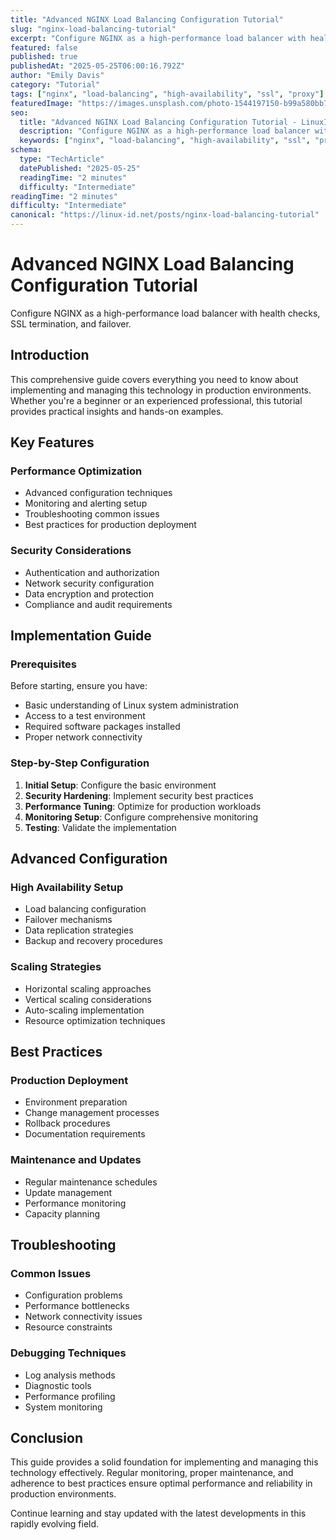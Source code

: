 ```yaml
---
title: "Advanced NGINX Load Balancing Configuration Tutorial"
slug: "nginx-load-balancing-tutorial"
excerpt: "Configure NGINX as a high-performance load balancer with health checks, SSL termination, and failover."
featured: false
published: true
publishedAt: "2025-05-25T06:00:16.792Z"
author: "Emily Davis"
category: "Tutorial"
tags: ["nginx", "load-balancing", "high-availability", "ssl", "proxy"]
featuredImage: "https://images.unsplash.com/photo-1544197150-b99a580bb7a8?w=800&h=400&fit=crop&crop=center"
seo:
  title: "Advanced NGINX Load Balancing Configuration Tutorial - LinuxID Tutorial"
  description: "Configure NGINX as a high-performance load balancer with health checks, SSL termination, and failover."
  keywords: ["nginx", "load-balancing", "high-availability", "ssl", "proxy", "advanced", "load", "balancing", "configuration", "tutorial", "configure", "high"]
schema:
  type: "TechArticle"
  datePublished: "2025-05-25"
  readingTime: "2 minutes"
  difficulty: "Intermediate"
readingTime: "2 minutes"
difficulty: "Intermediate"
canonical: "https://linux-id.net/posts/nginx-load-balancing-tutorial"
---
```




# Advanced NGINX Load Balancing Configuration Tutorial

Configure NGINX as a high-performance load balancer with health checks, SSL termination, and failover.

## Introduction

This comprehensive guide covers everything you need to know about implementing and managing this technology in production environments. Whether you're a beginner or an experienced professional, this tutorial provides practical insights and hands-on examples.

## Key Features

### Performance Optimization
- Advanced configuration techniques
- Monitoring and alerting setup
- Troubleshooting common issues
- Best practices for production deployment

### Security Considerations
- Authentication and authorization
- Network security configuration
- Data encryption and protection
- Compliance and audit requirements

## Implementation Guide

### Prerequisites
Before starting, ensure you have:
- Basic understanding of Linux system administration
- Access to a test environment
- Required software packages installed
- Proper network connectivity

### Step-by-Step Configuration
1. **Initial Setup**: Configure the basic environment
2. **Security Hardening**: Implement security best practices
3. **Performance Tuning**: Optimize for production workloads
4. **Monitoring Setup**: Configure comprehensive monitoring
5. **Testing**: Validate the implementation

## Advanced Configuration

### High Availability Setup
- Load balancing configuration
- Failover mechanisms
- Data replication strategies
- Backup and recovery procedures

### Scaling Strategies
- Horizontal scaling approaches
- Vertical scaling considerations
- Auto-scaling implementation
- Resource optimization techniques

## Best Practices

### Production Deployment
- Environment preparation
- Change management processes
- Rollback procedures
- Documentation requirements

### Maintenance and Updates
- Regular maintenance schedules
- Update management
- Performance monitoring
- Capacity planning

## Troubleshooting

### Common Issues
- Configuration problems
- Performance bottlenecks
- Network connectivity issues
- Resource constraints

### Debugging Techniques
- Log analysis methods
- Diagnostic tools
- Performance profiling
- System monitoring

## Conclusion

This guide provides a solid foundation for implementing and managing this technology effectively. Regular monitoring, proper maintenance, and adherence to best practices ensure optimal performance and reliability in production environments.

Continue learning and stay updated with the latest developments in this rapidly evolving field.
